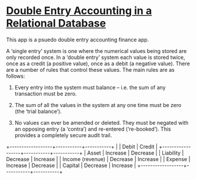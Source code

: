 # [Double Entry Accounting in a Relational Database](http://homepages.tcp.co.uk/~m-wigley/gc_wp_ded.html)

This app is a psuedo double entry accounting finance app.

A ‘single entry’ system is one where the numerical values being stored are only recorded once. In a ‘double entry’ system each value is stored twice, once as a credit (a positive value), once as a debit (a negative value). There are a number of rules that control these values. The main rules are as follows:

1) Every entry into the system must balance – i.e. the sum of any transaction must be zero.  

2) The sum of all the values in the system at any one time must be zero (the ‘trial balance’).  

3) No values can ever be amended or deleted. They must be negated with an opposing entry (a ‘contra’) and re-entered (‘re-booked’). This provides a completely secure audit trail.  

+------------------+-----------+-----------+
|                  |   Debit   |  Credit   |
+------------------+-----------+-----------+
| Asset            | Increase  | Decrease  |
| Liability        | Decrease  | Increase  |
| Income (revenue) | Decrease  | Increase  |
| Expense          | Increase  | Decrease  |
| Capital          | Decrease  | Increase  |
+------------------+-----------+-----------+
